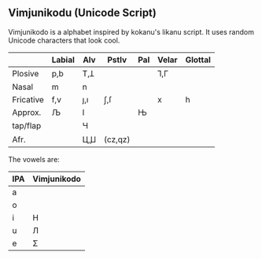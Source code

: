 Vimjunikodu (Unicode Script)
---
Vimjunikodo is a alphabet inspired by kokanu's likanu script. It uses random Unicode characters that look cool.

|           | Labial |  Alv  |  Pstlv |  Pal | Velar | Glottal |
|:--------- | ------ | ----- | ------ | ---- | ----- | ------- |
| Plosive   |  p,b   |  Т,Ʇ  |        |      |  Ꞁ,Γ  |         |
| Nasal     |   m    |  n    |        |      |       |         |
| Fricative |  f,v   |  ȷ,ı  |  ʃ,ſ   |      |   x   |   h     |
| Approx.   |   Љ    |  l    |        |  Њ   |       | |
| tap/flap  |        |   Ɥ   |        |      |       | |
| Afr.      |        | Ц,Ꙡ   |(cz,qz) |      |       | |

The vowels are:

| IPA | Vimjunikodo |
| --- | ------- |
| a | |
| o | |
| i | Н |
| u | Л | 
| e | Σ |
